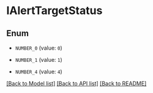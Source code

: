 # IAlertTargetStatus


## Enum

* `NUMBER_0` (value: `0`)

* `NUMBER_1` (value: `1`)

* `NUMBER_4` (value: `4`)

[[Back to Model list]](../README.md#documentation-for-models) [[Back to API list]](../README.md#documentation-for-api-endpoints) [[Back to README]](../README.md)
